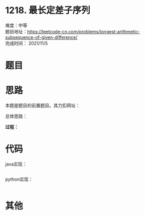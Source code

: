# 1218. 最长定差子序列
难度：中等   
题目地址：https://leetcode-cn.com/problems/longest-arithmetic-subsequence-of-given-difference/   
完成时间：  2021/11/5   
# 题目


# 思路
本题是题目[]()的前置题目。其力扣网址：

总体思路：

**过程：**    

# 代码
java实现：   
```

```
python实现：   
```

```
# 其他



